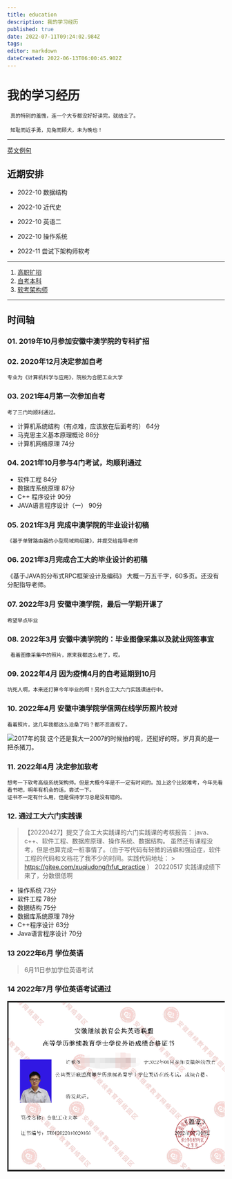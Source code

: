 ```yaml
---
title: education
description: 我的学习经历
published: true
date: 2022-07-11T09:24:02.984Z
tags: 
editor: markdown
dateCreated: 2022-06-13T06:00:45.902Z
---
```


# 我的学习经历
 
     真的特别的羞愧，连一个大专都没好好读完，就结业了。
     
     知耻而近乎勇，见兔而顾犬，未为晚也！
     
 ----
 
 [英文例句](/education/english-sentence)
 
 ## 近期安排
 
 - 2022-10  数据结构
 - 2022-10  近代史
 - 2022-10  英语二
 - 2022-10 操作系统
 
 - 2022-11 尝试下架构师软考
     
     
---
 1. [高职扩招](/education/college)
 2. [自考本科](/education/self-taught)
 3. [软考架构师](/education/software-exam)

---
## 时间轴

### 01. 2019年10月参加安徽中澳学院的专科扩招
### 02. 2020年12月决定参加自考
    专业为《计算机科学与应用》，院校为合肥工业大学
### 03. 2021年4月第一次参加自考
    考了三门均顺利通过。
  - 计算机系统结构（有点难，应该放在后面考的） 64分
  - 马克思主义基本原理概论                  86分
  - 计算机网络原理                         74分
### 04. 2021年10月参与4门考试，均顺利通过
  - 软件工程  84分
  - 数据库系统原理  87分
  - C++ 程序设计  90分
  - JAVA语言程序设计（一） 90分
### 05. 2021年3月 完成中澳学院的毕业设计初稿 
    《基于单臂路由器的小型局域网组建》，并提交给指导老师
### 06. 2021年3月完成合工大的毕业设计的初稿
《基于JAVA的分布式RPC框架设计及编码》 大概一万五千字，60多页。还没有分配指导老师。  
### 07. 2022年3月 安徽中澳学院，最后一学期开课了
    希望早点毕业
### 08.  2022年3月 安徽中澳学院的：毕业图像采集以及就业网签事宜  
     看着图像采集中的照片，原来我都这么老了，哎。
### 09. 2022年4月 因为疫情4月的自考延期到10月   
    坑死人啊，本来还打算今年毕业的啊！另外合工大六门实践课进行中。
### 10. 2022年4月    安徽中澳学院学信网在线学历照片校对
    看着照片，这几年我都这么沧桑了吗？都不忍直视了。  

![2017年的我](https://p3.toutiaoimg.com/medium/tos-cn-i-qvj2lq49k0/2b9e3d2a5688424b8b41929e339f862f)
这个还是我大一2007的时候拍的呢，还挺好的呀。岁月真的是一把杀猪刀。
### 11. 2022年4月  决定参加软考
    想考一下软考高级系统架构师。但是大概今年是不一定有时间的。加上这个比较难考，今年先看看书吧，明年有机会的话，尝试一下。
    证书不一定有什么用，但是保持学习总是没有错的。
### 12. 通过工大六门实践课    
 > 【20220427】提交了合工大实践课的六门实践课的考核报告：
 > java、c++、软件工程、数据库原理、操作系统、数据结构。
 > 虽然还有课程没考，但是也算完成一桩事情了。（由于写代码有轻微的洁癖和强迫症，软件工程的代码和文档花了我不少的时间。实践代码地址：   > https://gitee.com/xuqiudong/hfut_practice  ）
 >  20220517 实践课成绩下来了，分数很低啊
 - 操作系统   73分
 - 软件工程   78分 
 - 数据结构   75分
 - 数据库系统原理 78分
 - C++程序设计   63分
 - Java语言程序设计   70分
    
### 13 2022年6月 学位英语  
  > 6月11日参加学位英语考试  
 
### 14 2022年7月 学位英语考试通过  
 
![学位英语证书.png](/imgs/学位英语证书.png)